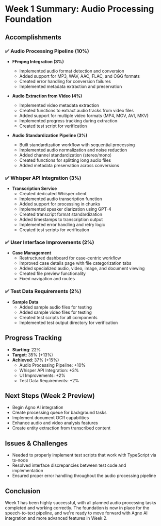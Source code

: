 # Week 1 Summary: Audio Processing Foundation

## Accomplishments

### ✅ Audio Processing Pipeline (10%)

- **FFmpeg Integration (3%)**
  - Implemented audio format detection and conversion
  - Added support for MP3, WAV, AAC, FLAC, and OGG formats
  - Created error handling for conversion failures
  - Implemented metadata extraction and preservation

- **Audio Extraction from Video (4%)**
  - Implemented video metadata extraction
  - Created functions to extract audio tracks from video files
  - Added support for multiple video formats (MP4, MOV, AVI, MKV)
  - Implemented progress tracking during extraction
  - Created test script for verification

- **Audio Standardization Pipeline (3%)**
  - Built standardization workflow with sequential processing
  - Implemented audio normalization and noise reduction
  - Added channel standardization (stereo/mono)
  - Created functions for splitting long audio files
  - Added metadata preservation across conversions

### ✅ Whisper API Integration (3%)

- **Transcription Service**
  - Created dedicated Whisper client
  - Implemented audio transcription function
  - Added support for processing in chunks
  - Implemented speaker diarization using GPT-4
  - Created transcript format standardization
  - Added timestamps to transcription output
  - Implemented error handling and retry logic
  - Created test scripts for verification

### ✅ User Interface Improvements (2%)

- **Case Management**
  - Restructured dashboard for case-centric workflow
  - Improved case details page with file categorization tabs
  - Added specialized audio, video, image, and document viewing
  - Created file preview functionality
  - Fixed navigation and routes

### ✅ Test Data Requirements (2%)

- **Sample Data**
  - Added sample audio files for testing
  - Added sample video files for testing
  - Created test scripts for all components
  - Implemented test output directory for verification

## Progress Tracking

- **Starting**: 22%
- **Target**: 35% (+13%)
- **Achieved**: 37% (+15%)
  - Audio Processing Pipeline: +10%
  - Whisper API Integration: +3%
  - UI Improvements: +2%
  - Test Data Requirements: +2%

## Next Steps (Week 2 Preview)

- Begin Agno AI integration
- Create processing queue for background tasks
- Implement document OCR capabilities
- Enhance audio and video analysis features
- Create entity extraction from transcribed content

## Issues & Challenges
- Needed to properly implement test scripts that work with TypeScript via ts-node
- Resolved interface discrepancies between test code and implementation
- Ensured proper error handling throughout the audio processing pipeline

## Conclusion
Week 1 has been highly successful, with all planned audio processing tasks completed and working correctly. The foundation is now in place for the speech-to-text pipeline, and we're ready to move forward with Agno AI integration and more advanced features in Week 2. 